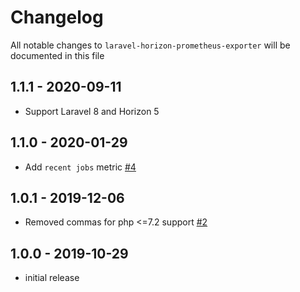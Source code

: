 # Changelog

All notable changes to `laravel-horizon-prometheus-exporter` will be documented in this file

## 1.1.1 - 2020-09-11

- Support Laravel 8 and Horizon 5

## 1.1.0 - 2020-01-29

- Add `recent jobs` metric [#4](https://github.com/LKaemmerling/laravel-horizon-prometheus-exporter/pull/4)


## 1.0.1 - 2019-12-06

- Removed commas for php <=7.2 support [#2](https://github.com/LKaemmerling/laravel-horizon-prometheus-exporter/pull/2)

## 1.0.0 - 2019-10-29

- initial release

